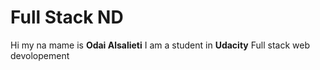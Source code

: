 # Full Stack ND 
Hi my na mame is **Odai Alsalieti**
I am a student in **Udacity** Full stack web devolopement
